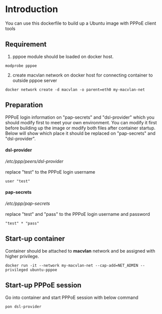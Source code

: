 Introduction
===========================
You can use this dockerfile to build up a Ubuntu image with PPPoE client tools

## Requirement
1. pppoe module should be loaded on docker host.
```
modprobe pppoe
```
2. create macvlan network on docker host for connecting container to outside pppoe server
```
docker network create -d macvlan -o parent=eth0 my-macvlan-net
```
## Preparation
PPPoE login information on "pap-secrets" and "dsl-provider" which you should modify first to meet your own environment. You can modify it first before building up the image or modify both files after container startup. Below will show which place it should be replaced on "pap-secrets" and "dsl-provider".

#### dsl-provider
*/etc/ppp/peers/dsl-provider*<br><br>
replace "test" to the PPPoE login username
```
user "test"
```
#### pap-secrets
*/etc/ppp/pap-secrets*<br><br>
replace "test" and "pass" to the PPPoE login username and password
```
"test" * "pass"
```
## Start-up container
Container should be attached to **macvlan** network and be assigned with higher privilege.
```
docker run -it --network my-macvlan-net --cap-add=NET_ADMIN --privileged ubuntu-pppoe
```
## Start-up PPPoE session
Go into container and start PPPoE session with below command
```
pon dsl-provider
```
